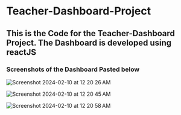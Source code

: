 # Teacher-Dashboard-Project

## This is the Code for the Teacher-Dashboard Project. The Dashboard is developed using reactJS

### Screenshots of the Dashboard Pasted below 



![Screenshot 2024-02-10 at 12 20 26 AM](https://github.com/gopinathvarad/Teacher-Dashboard-Project/assets/65111584/7a121ad1-7368-496a-8833-cf3f8b1b5981)


![Screenshot 2024-02-10 at 12 20 45 AM](https://github.com/gopinathvarad/Teacher-Dashboard-Project/assets/65111584/31dcc0e7-00b8-4027-b423-45df83c13ff9)



![Screenshot 2024-02-10 at 12 20 58 AM](https://github.com/gopinathvarad/Teacher-Dashboard-Project/assets/65111584/e2c3ab25-6682-440e-9ee8-c2822bd84955)
